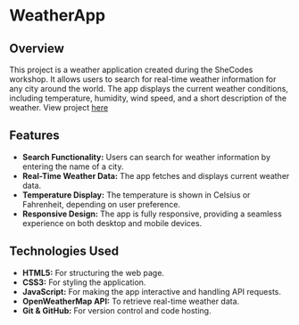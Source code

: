 # WeatherApp

## Overview

This project is a weather application created during the SheCodes workshop. It allows users to search for real-time weather information for any city around the world. The app displays the current weather conditions, including temperature, humidity, wind speed, and a short description of the weather. View project [here](https://rea-weatherapp.netlify.app/)

## Features

- **Search Functionality:** Users can search for weather information by entering the name of a city.
- **Real-Time Weather Data:** The app fetches and displays current weather data.
- **Temperature Display:** The temperature is shown in Celsius or Fahrenheit, depending on user preference.
- **Responsive Design:** The app is fully responsive, providing a seamless experience on both desktop and mobile devices.

## Technologies Used

- **HTML5:** For structuring the web page.
- **CSS3:** For styling the application.
- **JavaScript:** For making the app interactive and handling API requests.
- **OpenWeatherMap API:** To retrieve real-time weather data.
- **Git & GitHub:** For version control and code hosting.
